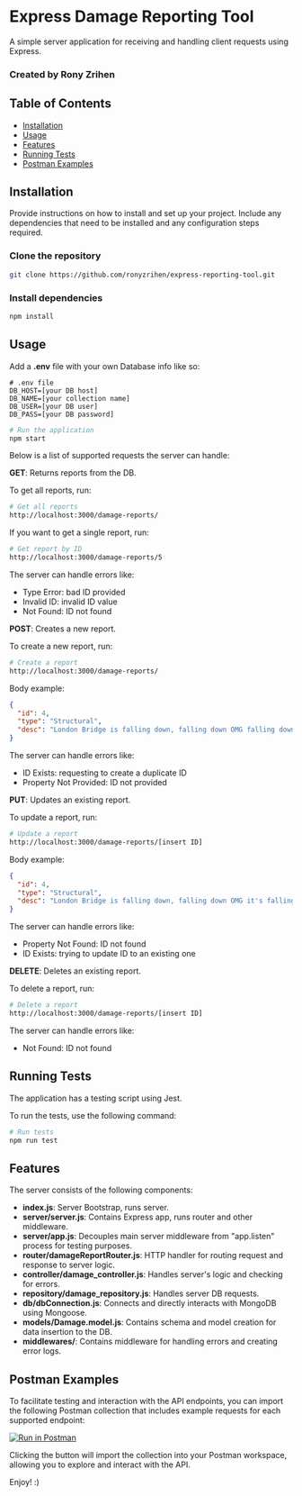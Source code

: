 # Express Damage Reporting Tool

A simple server application for receiving and handling client requests using Express.

### Created by Rony Zrihen

## Table of Contents

- [Installation](#installation)
- [Usage](#usage)
- [Features](#features)
- [Running Tests](#running-tests)
- [Postman Examples](#postman-examples)

## Installation

Provide instructions on how to install and set up your project. Include any dependencies that need to be installed and any configuration steps required.

### Clone the repository

```bash
git clone https://github.com/ronyzrihen/express-reporting-tool.git
```

### Install dependencies

```bash
npm install
```

## Usage

Add a **.env** file with your own Database info like so:

```plaintext
# .env file
DB_HOST=[your DB host]
DB_NAME=[your collection name]
DB_USER=[your DB user]
DB_PASS=[your DB password]
```

```bash
# Run the application
npm start
```

Below is a list of supported requests the server can handle:

**GET**: Returns reports from the DB.

To get all reports, run:

```bash
# Get all reports
http://localhost:3000/damage-reports/
```

If you want to get a single report, run:

```bash
# Get report by ID
http://localhost:3000/damage-reports/5
```

The server can handle errors like:
- Type Error: bad ID provided
- Invalid ID: invalid ID value
- Not Found: ID not found

**POST**: Creates a new report.

To create a new report, run:

```bash
# Create a report
http://localhost:3000/damage-reports/
```

Body example:

```json
{
  "id": 4,
  "type": "Structural",
  "desc": "London Bridge is falling down, falling down OMG falling down!!!"
}
```

The server can handle errors like:
- ID Exists: requesting to create a duplicate ID
- Property Not Provided: ID not provided

**PUT**: Updates an existing report.

To update a report, run:

```bash
# Update a report
http://localhost:3000/damage-reports/[insert ID]
```

Body example:

```json
{
  "id": 4,
  "type": "Structural",
  "desc": "London Bridge is falling down, falling down OMG it's falling down!!!"
}
```

The server can handle errors like:

- Property Not Found: ID not found
- ID Exists: trying to update ID to an existing one

**DELETE**: Deletes an existing report.

To delete a report, run:

```bash
# Delete a report
http://localhost:3000/damage-reports/[insert ID]
```

The server can handle errors like:

- Not Found: ID not found

## Running Tests

The application has a testing script using Jest.

To run the tests, use the following command:

```bash
# Run tests
npm run test
```

## Features

The server consists of the following components:

- **index.js**: Server Bootstrap, runs server.
- **server/server.js**: Contains Express app, runs router and other middleware.
- **server/app.js**: Decouples main server middleware from "app.listen" process for testing purposes.
- **router/damageReportRouter.js**: HTTP handler for routing request and response to server logic.
- **controller/damage_controller.js**: Handles server's logic and checking for errors.
- **repository/damage_repository.js**: Handles server DB requests.
- **db/dbConnection.js**: Connects and directly interacts with MongoDB using Mongoose.
- **models/Damage.model.js**: Contains schema and model creation for data insertion to the DB.
- **middlewares/**: Contains middleware for handling errors and creating error logs.


## Postman Examples

To facilitate testing and interaction with the API endpoints, you can import the following Postman collection that includes example requests for each supported endpoint:

[![Run in Postman](https://run.pstmn.io/button.svg)](https://www.getpostman.com/collections/your-postman-collection-id)

Clicking the button will import the collection into your Postman workspace, allowing you to explore and interact with the API.

Enjoy! :)

